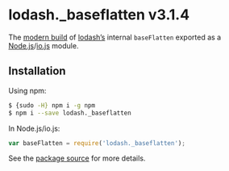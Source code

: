 # lodash._baseflatten v3.1.4

The [modern build](https://github.com/lodash/lodash/wiki/Build-Differences) of [lodash’s](https://lodash.com/) internal `baseFlatten` exported as a [Node.js](http://nodejs.org/)/[io.js](https://iojs.org/) module.

## Installation

Using npm:

```bash
$ {sudo -H} npm i -g npm
$ npm i --save lodash._baseflatten
```

In Node.js/io.js:

```js
var baseFlatten = require('lodash._baseflatten');
```

See the [package source](https://github.com/lodash/lodash/blob/3.1.4-npm-packages/lodash._baseflatten) for more details.
